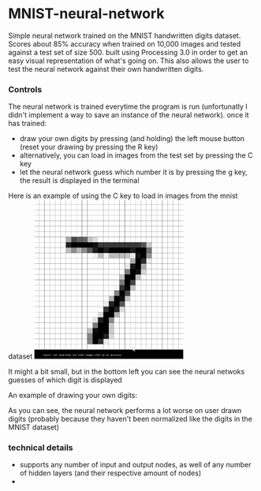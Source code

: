 # MNIST-neural-network

Simple neural network trained on the MNIST handwritten digits dataset. Scores about 85% accuracy when trained on 10,000 images and tested against a test set of size 500. built using Processing 3.0 in order to get an easy visual representation of what's going on. This also allows the user to test the neural network against their own handwritten digits.

### Controls

The neural network is trained everytime the program is run (unfortunatly I didn't implement a way to save an instance of the neural network). once it has trained: 
- draw your own digits by pressing (and holding) the left mouse button (reset your drawing by pressing the R key)
- alternatively, you can load in images from the test set by pressing the C key
- let the neural network guess which number it is by pressing the g key, the result is displayed in the terminal

Here is an example of using the C key to load in images from the mnist dataset
<img src="images/MNIST_NNDemo.gif" width="60%" height="60%">

It might a bit small, but in the bottom left you can see the neural netwoks guesses of which digit is displayed

An example of drawing your own digits:

As you can see, the neural network performs a lot worse on user drawn digits (probably because they haven't been normalized like the digits in the MNIST dataset)

### technical details

- supports any number of input and output nodes, as well of any number of hidden layers (and their respective amount of nodes)
- 
